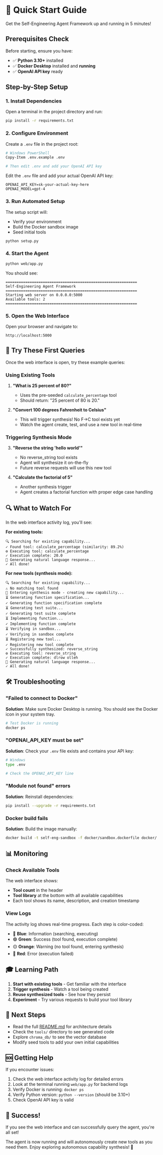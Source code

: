 # 🚀 Quick Start Guide

Get the Self-Engineering Agent Framework up and running in 5 minutes!

## Prerequisites Check

Before starting, ensure you have:

- ✅ **Python 3.10+** installed
- ✅ **Docker Desktop** installed and **running**
- ✅ **OpenAI API key** ready

## Step-by-Step Setup

### 1. Install Dependencies

Open a terminal in the project directory and run:

```bash
pip install -r requirements.txt
```

### 2. Configure Environment

Create a `.env` file in the project root:

```bash
# Windows PowerShell
Copy-Item .env.example .env

# Then edit .env and add your OpenAI API key
```

Edit the `.env` file and add your actual OpenAI API key:

```env
OPENAI_API_KEY=sk-your-actual-key-here
OPENAI_MODEL=gpt-4
```

### 3. Run Automated Setup

The setup script will:
- Verify your environment
- Build the Docker sandbox image
- Seed initial tools

```bash
python setup.py
```

### 4. Start the Agent

```bash
python web/app.py
```

You should see:

```
============================================================
Self-Engineering Agent Framework
============================================================
Starting web server on 0.0.0.0:5000
Available tools: 2
============================================================
```

### 5. Open the Web Interface

Open your browser and navigate to:

```
http://localhost:5000
```

## 🎯 Try These First Queries

Once the web interface is open, try these example queries:

### Using Existing Tools

1. **"What is 25 percent of 80?"**
   - Uses the pre-seeded `calculate_percentage` tool
   - Should return: "25 percent of 80 is 20."

2. **"Convert 100 degrees Fahrenheit to Celsius"**
   - This will trigger synthesis! No F→C tool exists yet
   - Watch the agent create, test, and use a new tool in real-time

### Triggering Synthesis Mode

3. **"Reverse the string 'hello world'"**
   - No reverse_string tool exists
   - Agent will synthesize it on-the-fly
   - Future reverse requests will use this new tool

4. **"Calculate the factorial of 5"**
   - Another synthesis trigger
   - Agent creates a factorial function with proper edge case handling

## 🔍 What to Watch For

In the web interface activity log, you'll see:

**For existing tools:**
```
🔍 Searching for existing capability...
✓ Found tool: calculate_percentage (similarity: 89.2%)
⚙️ Executing tool: calculate_percentage
✓ Execution complete: 20.0
💬 Generating natural language response...
✓ All done!
```

**For new tools (synthesis mode):**
```
🔍 Searching for existing capability...
⚠ No matching tool found
🔧 Entering synthesis mode - creating new capability...
⏳ Generating function specification...
✓ Generating function specification complete
⏳ Generating test suite...
✓ Generating test suite complete
⏳ Implementing function...
✓ Implementing function complete
⏳ Verifying in sandbox...
✓ Verifying in sandbox complete
⏳ Registering new tool...
✓ Registering new tool complete
✓ Successfully synthesized: reverse_string
⚙️ Executing tool: reverse_string
✓ Execution complete: dlrow olleh
💬 Generating natural language response...
✓ All done!
```

## 🛠️ Troubleshooting

### "Failed to connect to Docker"

**Solution**: Make sure Docker Desktop is running. You should see the Docker icon in your system tray.

```bash
# Test Docker is running
docker ps
```

### "OPENAI_API_KEY must be set"

**Solution**: Check your `.env` file exists and contains your API key:

```bash
# Windows
type .env

# Check the OPENAI_API_KEY line
```

### "Module not found" errors

**Solution**: Reinstall dependencies:

```bash
pip install --upgrade -r requirements.txt
```

### Docker build fails

**Solution**: Build the image manually:

```bash
docker build -t self-eng-sandbox -f docker/sandbox.dockerfile docker/
```

## 📊 Monitoring

### Check Available Tools

The web interface shows:
- **Tool count** in the header
- **Tool library** at the bottom with all available capabilities
- Each tool shows its name, description, and creation timestamp

### View Logs

The activity log shows real-time progress. Each step is color-coded:
- 🔵 **Blue**: Information (searching, executing)
- 🟢 **Green**: Success (tool found, execution complete)
- 🟡 **Orange**: Warning (no tool found, entering synthesis)
- 🔴 **Red**: Error (execution failed)

## 🎓 Learning Path

1. **Start with existing tools** - Get familiar with the interface
2. **Trigger synthesis** - Watch a tool being created
3. **Reuse synthesized tools** - See how they persist
4. **Experiment** - Try various requests to build your tool library

## 📝 Next Steps

- Read the full [README.md](README.md) for architecture details
- Check the `tools/` directory to see generated code
- Explore `chroma_db/` to see the vector database
- Modify seed tools to add your own initial capabilities

## 🆘 Getting Help

If you encounter issues:

1. Check the web interface activity log for detailed errors
2. Look at the terminal running `web/app.py` for backend logs
3. Verify Docker is running: `docker ps`
4. Verify Python version: `python --version` (should be 3.10+)
5. Check OpenAI API key is valid

## 🎉 Success!

If you see the web interface and can successfully query the agent, you're all set! 

The agent is now running and will autonomously create new tools as you need them. Enjoy exploring autonomous capability synthesis! 🚀

